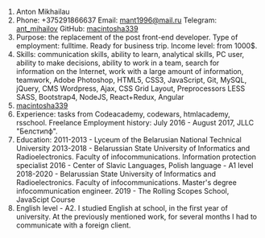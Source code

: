 1. Anton Mikhailau
2. Phone: +375291866637
   Email: mant1996@mail.ru
   Telegram: [ant_mihailov](https://t.me/ant_mihailov)
   GitHub: [macintosha339](https://github.com/macintosha339)
3. Purpose: the replacement of the post front-end developer.
   Type of employment: fulltime. Ready for business trip.
   Income level: from 1000$.
4. Skills: communication skills, ability to learn, analytical skills, PC user, ability to make decisions, ability to work in a team, search for information on the Internet, work with a large amount of information, teamwork, Adobe Photoshop, HTML5, CSS3, JavaScript, Git, MySQL, jQuery, CMS Wordpress, Ajax, CSS Grid Layout, Preprocessors LESS SASS, Bootstrap4, NodeJS, React+Redux, Angular 
5. [macintosha339](https://github.com/macintosha339)
6. Experience: tasks from Codeacademy, codewars, htmlacademy, rsschool. Freelance
   Employment history: July 2016 - August 2017, JLLC "Белстипф".
7. Education: 
   2011-2013 - Lyceum of the Belarusian National Technical University
   2013-2018 - Belarussian State University of Informatics and Radioelectronics. Faculty of infocommunications. Information protection specialist
   2016 - Center of Slavic Languages, Polish language - A1 level
   2018-2020 - Belarussian State University of Informatics and Radioelectronics. Faculty of infocommunications. Master's degree infocommunication engineer.
   2019 - The Rolling Scopes School, JavaScipt Course 
8. English level - A2. I studied English at school, in the first year of university. At the previously mentioned work, for several months I had to communicate with a foreign client. 